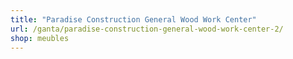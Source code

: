 ```yaml
---
title: "Paradise Construction General Wood Work Center"
url: /ganta/paradise-construction-general-wood-work-center-2/
shop: meubles
---
```

